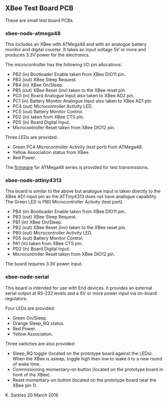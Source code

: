 XBee Test Board PCB
-------------------

These are small test board PCBs.

### xbee-node-atmega48

This includes an XBee with ATMega48 and with an analogue battery monitor and
digital counter. It takes an input voltage 5V or more and produces 3.3V power
for the electronics.

The microcontroller has the following I/O pin allocations:

* PB2 (in) Bootloader Enable taken from XBee DIO11 pin..
* PB3 (out) XBee Sleep Request.
* PB4 (in) XBee On/Sleep.
* PB5 (out) XBee Reset (inv) taken to the XBee reset pin.
* PC0 (in) Board Analogue Input also taken to XBee AD2 pin.
* PC1 (in) Battery Monitor Analogue Input also taken to XBee AD1 pin.
* PC4 (out) Microcontroller Activity LED.
* PC5 (out) Battery Monitor Control.
* PD2 (in) taken from XBee CTS pin.
* PD5 (in) Board Digital Input.
* Microcontroller Reset taken from XBee DIO12 pin.

Three LEDs are provided:
* Green     PC4 Microcontroller Activity (test port) from ATMega48.
* Yellow    Association status from XBee.
* Red       Power.

The [firmware](https://github.com/ksarkies/XBee-Acquisition/tree/master/Development/XBee-node-test) for ATMega48 series is provided for test transmissions.

### xbee-node-attiny4313

This board is similar to the above but analogue input is taken directly to the
XBee AD1 input pin as the ATTiny4313 does not have analogue capability. The
Green LED is PB0 Microcontroller Activity (test port).

* PB4 (in) Bootloader Enable taken from XBee DIO11 pin..
* PB3 (out) XBee Sleep Request.
* PB1 (in) XBee On/Sleep.
* PB2 (out) XBee Reset (inv) taken to the XBee reset pin.
* PB0 (out) Microcontroller Activity LED.
* PD5 (out) Battery Monitor Control.
* PA1 (in) taken from XBee CTS pin.
* PD2 (in) Board Digital Input.
* Microcontroller Reset taken from XBee DIO12 pin.

The board requires 3.3V power input.

### xbee-node-serial

This board is intended for use with End devices. It provides an external serial
output at RS-232 levels and a 6V or more power input via on-board regulators.

Four LEDs are provided:
* Green     On/Sleep.
* Orange    Sleep_RQ status.
* Red       Power.
* Yellow    Association.

Three switches are also provided:

* Sleep_RQ toggle (located on the prototype board against the LEDs). When the
XBee is asleep, toggle high then low to wake it to a new round of wake time.
* Commissioning momentary-on button (located on the prototype board in front of
the XBee).
* Reset momentary-on button (located on the prototype board near the XBee pin 1).

K. Sarkies
20 March 2016

